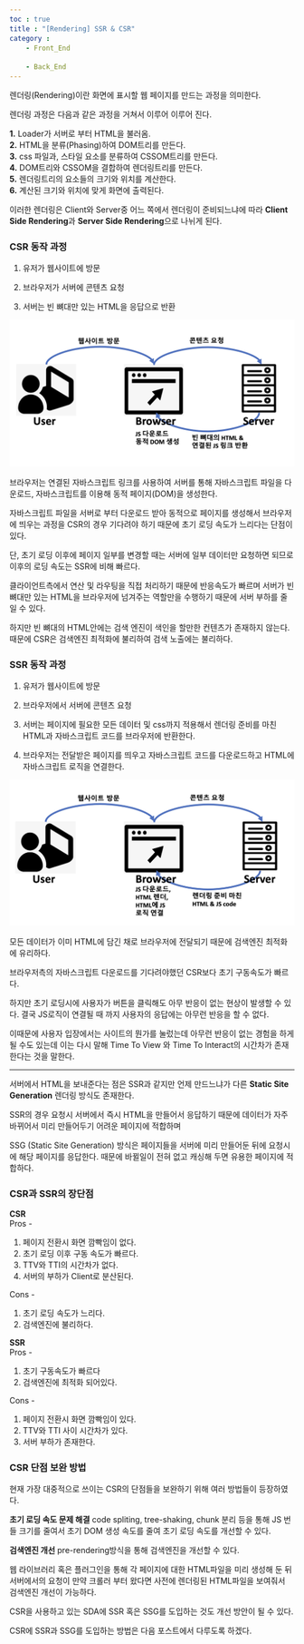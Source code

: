 ```yaml
---
toc : true
title : "[Rendering] SSR & CSR"
category : 
    - Front_End
    
    - Back_End
---
```

렌더링$($Rendering)이란 화면에 표시할 웹 페이지를 만드는 과정을 의미한다.

렌더링 과정은 다음과 같은 과정을 거쳐서 이루어 이루어 진다.

**1.** Loader가 서버로 부터 HTML을 불러옴.<br>
**2.** HTML을 분류$($Phasing)하여 DOM트리를 만든다.<br>
**3.** css 파일과, 스타일 요소를 분류하여 CSSOM트리를 만든다.<br>
**4.** DOM트리와 CSSOM을 결합하여 렌더링트리를 만든다.<br>
**5.** 렌더링트리의 요소들의 크기와 위치를 계산한다.<br>
**6.** 계산된 크기와 위치에 맞게 화면에 출력된다.<br>

이러한 렌더링은 Client와 Server중 어느 쪽에서 렌더링이 준비되느냐에 따라 **Client Side Rendering**과 **Server Side Rendering**으로 나뉘게 된다.

### CSR 동작 과정

1. 유저가 웹사이트에 방문 

2. 브라우저가 서버에 콘텐츠 요청

3. 서버는 빈 뼈대만 있는 HTML을 응답으로 반환

![CSR Process](/assets/images/Back_End/CSR-Process.png) 

브라우저는 연결된 자바스크립트 링크를 사용하여 서버를 통해 자바스크립트 파일을 다운로드, 자바스크립트를 이용해 동적 페이지$($DOM)을 생성한다.

자바스크립트 파일을 서버로 부터 다운로드 받아 동적으로 페이지를 생성해서 브라우저에 띄우는 과정을 CSR의 경우 기다려야 하기 때문에 초기 로딩 속도가 느리다는 단점이 있다.

단, 초기 로딩 이후에 페이지 일부를 변경할 때는 서버에 일부 데이터만 요청하면 되므로 이후의 로딩 속도는 SSR에 비해 빠르다.

클라이언트측에서 연산 및 라우팅을 직접 처리하기 때문에 반응속도가 빠르며 서버가 빈 뼈대만 있는 HTML을 브라우저에 넘겨주는 역할만을 수행하기 때문에 서버 부하를 줄일 수 있다.

하지만 빈 뼈대의 HTML안에는 검색 엔진이 색인을 할만한 컨텐츠가 존재하지 않는다. 때문에 CSR은 검색엔진 최적화에 불리하여 검색 노출에는 불리하다.

### SSR 동작 과정

1. 유저가 웹사이트에 방문

2. 브라우저에서 서버에 콘텐츠 요청

3. 서버는 페이지에 필요한 모든 데이터 및 css까지 적용해서 렌더링 준비를 마친 HTML과 자바스크립트 코드를 브라우저에 반환한다. 

4. 브라우저는 전달받은 페이지를 띄우고 자바스크립트 코드를 다운로드하고 HTML에 자바스크립트 로직을 연결한다.

![SSR Process](/assets/images/Back_End/SSR-Process.png) 

모든 데이터가 이미 HTML에 담긴 채로 브라우저에 전달되기 때문에 검색엔진 최적화에 유리하다.

브라우저측의 자바스크립트 다운로드를 기다려야했던 CSR보다 초기 구동속도가 빠르다.

하지만 초기 로딩시에 사용자가 버튼을 클릭해도 아무 반응이 없는 현상이 발생할 수 있다. 결국 JS로직이 연결될 때 까지 사용자의 응답에는 아무런 반응을 할 수 없다.

이때문에 사용자 입장에서는 사이트의 뭔가를 눌렀는데 아무런 반응이 없는 경험을 하게 될 수도 있는데 이는 다시 말해 Time To View 와 Time To Interact의 시간차가 존재한다는 것을 말한다.

---

서버에서 HTML을 보내준다는 점은 SSR과 같지만 언제 만드느냐가 다른 **Static Site Generation** 렌더링 방식도 존재한다.

SSR의 경우 요청시 서버에서 즉시 HTML을 만들어서 응답하기 때문에 데이터가 자주 바뀌어서 미리 만들어두기 어려운 페이지에 적합하며

SSG $($Static Site Generation) 방식은 페이지들을 서버에 미리 만들어둔 뒤에 요청시에 해당 페이지를 응답한다. 때문에 바뀔일이 전혀 없고 캐싱해 두면 유용한 페이지에 적합하다.

### CSR과 SSR의 장단점

**CSR**
<br>
Pros - 
1. 페이지 전환시 화면 깜빡임이 없다.
2. 초기 로딩 이후 구동 속도가 빠르다.
3. TTV와 TTI의 시간차가 없다.
4. 서버의 부하가 Client로 분산된다.

Cons -
1. 초기 로딩 속도가 느리다.
2. 검색엔진에 불리하다.

**SSR**
<br>
Pros -
1. 초기 구동속도가 빠르다
2. 검색엔진에 최적화 되어있다.

Cons -
1. 페이지 전환시 화면 깜빡임이 있다.
2. TTV와 TTI 사이 시간차가 있다.
3. 서버 부하가 존재한다.

### CSR 단점 보완 방법
현재 가장 대중적으로 쓰이는 CSR의 단점들을 보완하기 위해 여러 방법들이 등장하였다.

**초기 로딩 속도 문제 해결**
code spliting, tree-shaking, chunk 분리 등을 통해 JS 번들 크기를 줄여서 초기 DOM 생성 속도를 줄여 초기 로딩 속도를 개선할 수 있다.

**검색엔진 개선**
pre-rendering방식을 통해 검색엔진을 개선할 수 있다.

웹 라이브러리 혹은 플러그인을 통해 각 페이지에 대한 HTML파일을 미리 생성해 둔 뒤 서버에서의 요청이 만약 크롤러 부터 왔다면 사전에 렌더링된 HTML파일을 보여줘서 검색엔진 개선이 가능하다.

CSR을 사용하고 있는 SDA에 SSR 혹은 SSG를 도입하는 것도 개선 방안이 될 수 있다.

CSR에 SSR과 SSG를 도입하는 방법은 다음 포스트에서 다루도록 하겠다.